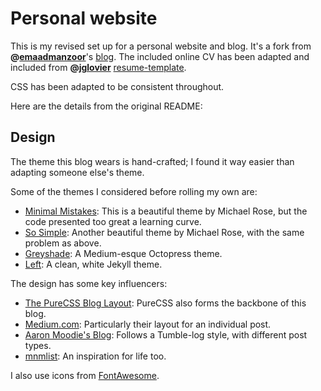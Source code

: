 # Personal website

This is my revised set up for a personal website and blog. It's a fork from **@[emaadmanzoor][1]**'s [blog][2]. The included online CV has been adapted and included from **@[jglovier][12]** [resume-template][13].

CSS has been adapted to be consistent throughout.

Here are the details from the original README:

## Design

The theme this blog wears is hand-crafted; I found it way easier than adapting someone else's theme.

Some of the themes I considered before rolling my own are:

   * [Minimal Mistakes][3]: This is a beautiful theme by Michael Rose, but the code presented too great a learning curve.
   * [So Simple][4]: Another beautiful theme by Michael Rose, with the same problem as above.
   * [Greyshade][5]: A Medium-esque Octopress theme.
   * [Left][6]: A clean, white Jekyll theme.

The design has some key influencers:

   * [The PureCSS Blog Layout][7]: PureCSS also forms the backbone of this blog.
   * [Medium.com][8]: Particularly their layout for an individual post.
   * [Aaron Moodie's Blog][9]: Follows a Tumble-log style, with different post types.
   * [mnmlist][10]: An inspiration for life too.
   
I also use icons from [FontAwesome][11].

[1]: https://github.com/emaadmanzoor
[2]: http://www.eyeshalfclosed.com/
[3]: http://mademistakes.com/articles/minimal-mistakes-jekyll-theme.html
[4]: http://mademistakes.com/articles/so-simple-jekyll-theme.html
[5]: http://shashankmehta.in/archive/2012/greyshade.html
[6]: http://zachholman.com/posts/left/
[7]: http://purecss.io/layouts/blog/
[8]: http://medium.com
[9]: http://aaronmoodie.com/
[10]: http://mnmlist.com/
[11]: http://fortawesome.github.io/Font-Awesome/icons/
[12]: https://github.com/jglovier
[13]: https://github.com/jglovier/resume-template
